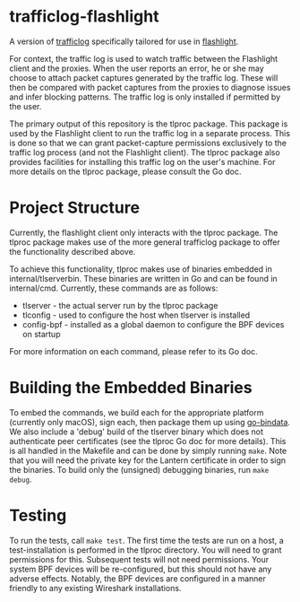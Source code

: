 # trafficlog-flashlight

A version of [trafficlog](github.com/getlantern/trafficlog) specifically tailored for use in [flashlight](github.com/getlantern/flashlight).

For context, the traffic log is used to watch traffic between the Flashlight client and the proxies. When the user reports an error, he or she may choose to attach packet captures generated by the traffic log. These will then be compared with packet captures from the proxies to diagnose issues and infer blocking patterns. The traffic log is only installed if permitted by the user.

The primary output of this repository is the tlproc package. This package is used by the Flashlight client to run the traffic log in a separate process. This is done so that we can grant packet-capture permissions exclusively to the traffic log process (and not the Flashlight client). The tlproc package also provides facilities for installing this traffic log on the user's machine. For more details on the tlproc package, please consult the Go doc.

# Project Structure

Currently, the flashlight client only interacts with the tlproc package. The tlproc package makes use of the more general trafficlog package to offer the functionality described above.

To achieve this functionality, tlproc makes use of binaries embedded in internal/tlserverbin. These binaries are written in Go and can be found in internal/cmd. Currently, these commands are as follows:
 * tlserver   - the actual server run by the tlproc package
 * tlconfig   - used to configure the host when tlserver is installed
 * config-bpf - installed as a global daemon to configure the BPF devices on startup
  
For more information on each command, please refer to its Go doc.

# Building the Embedded Binaries

To embed the commands, we build each for the appropriate platform (currently only macOS), sign each, then package them up using [go-bindata](https://github.com/jteeuwen/go-bindata). We also include a 'debug' build of the tlserver binary which does not authenticate peer certificates (see the tlproc Go doc for more details). This is all handled in the Makefile and can be done by simply running `make`. Note that you will need the private key for the Lantern certificate in order to sign the binaries. To build only the (unsigned) debugging binaries, run `make debug`.

# Testing

To run the tests, call `make test`. The first time the tests are run on a host, a test-installation is performed in the tlproc directory. You will need to grant permissions for this. Subsequent tests will not need permissions. Your system BPF devices will be re-configured, but this should not have any adverse effects. Notably, the BPF devices are configured in a manner friendly to any existing Wireshark installations.

